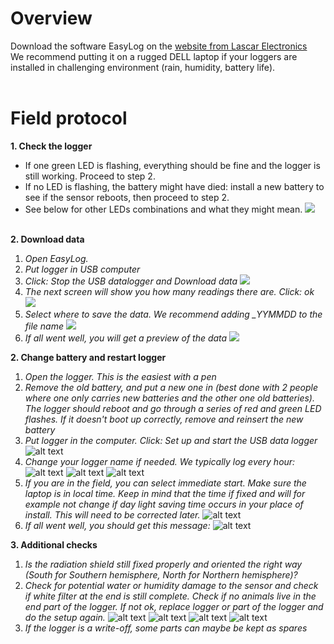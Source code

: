 # Overview
Download the software EasyLog on the [website from Lascar Electronics](https://lascarelectronics.com/software/easylog-software/easylog-usb/)<br>
We recommend putting it on a rugged DELL laptop if your loggers are installed in challenging environment (rain, humidity, battery life).<br><br>

# Field protocol
**1. Check the logger**
* If one green LED is flashing, everything should be fine and the logger is still working. Proceed to step 2.
* If no LED is flashing, the battery might have died: install a new battery to see if the sensor reboots, then proceed to step 2.
* See below for other LEDs combinations and what they might mean.
![](img/LED.png)
<br><br>

**2. Download data**
<br>
1. *Open EasyLog.*
2. *Put logger in USB computer*
3. *Click: Stop the USB datalogger and Download data*
![](img/screen1.png)
4. *The next screen will show you how many readings there are. Click: ok*
![](img/screen2.png)
4. *Select where to save the data. We recommend adding _YYMMDD to the file name*
![](img/screen3.png)
5. *If all went well, you will get a preview of the data*
![](img/screen4.png)

**2. Change battery and restart logger**
<br>
1. *Open the logger. This is the easiest with a pen*
2. *Remove the old battery, and put a new one in (best done with 2 people where one only carries new batteries and the other one old batteries). The logger should reboot and go through a series of red and green LED flashes. If it doesn't boot up correctly, remove and reinsert the new battery*
3. *Put logger in the computer. Click: Set up and start the USB data logger*
![alt text](img/screen1.png)
4. *Change your logger name if needed. We typically log every hour:*
![alt text](img/screen5.png)
![alt text](img/screen6.png)
![alt text](img/screen7.png)
5. *If you are in the field, you can select immediate start. Make sure the laptop is in local time. Keep in mind that the time if fixed and will for example not change if day light saving time occurs in your place of install. This will need to be corrected later.*
![alt text](img/screen8.png)
6. *If all went well, you should get this message:*
![alt text](img/screen9.png)

**3. Additional checks**
<br>
1. *Is the radiation shield still fixed properly and oriented the right way (South for Southern hemisphere, North for Northern hemisphere)?*
2. *Check for potential water or humidity damage to the sensor and check if white filter at the end is still complete. Check if no animals live in the end part of the logger. If not ok, replace logger or part of the logger and do the setup again.*
![alt text](img/check1.MP.jpegg)
![alt text](img/check2.MP.jpeg)
![alt text](img/check3.MP.jpeg)
![alt text](img/check4.MP.jpeg)
3. *If the logger is a write-off, some parts can maybe be kept as spares*

